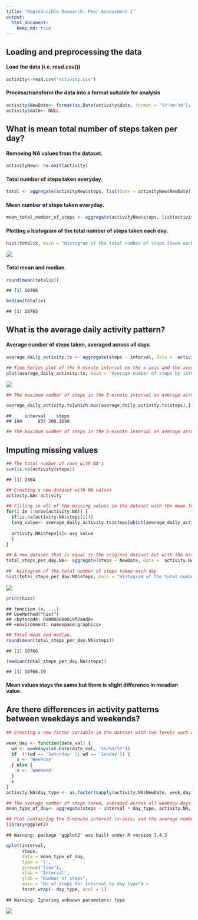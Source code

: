 ```yaml
---
title: "Reproducible Research: Peer Assessment 1"
output: 
  html_document:
    keep_md: true
---
```



## Loading and preprocessing the data
#### Load the data (i.e. read.csv())


```r
activity<-read.csv("activity.csv")
```

#### Process/transform the data into a format suitable for analysis

```r
activity$NewDate<- format(as.Date(activity$date, format = "%Y-%m-%d"), "%m/%d/%Y")
activity$date<- NULL
```


## What is mean total number of steps taken per day?
#### Removing NA values from the dataset.

```r
activityNew<- na.omit(activity)
```

#### Total number of steps taken everyday.

```r
total <- aggregate(activityNew$steps, list(Date = activityNew$NewDate), sum)
```

#### Mean number of steps taken everyday.

```r
mean_total_number_of_steps <- aggregate(activityNew$steps, list(activityNew$NewDate), na.rm = TRUE, mean)
```

#### Plotting a histogram of the total number of steps taken each day.

```r
hist(total$x, main = "Histogram of the total number of steps taken each day", xlab = "Total number of steps taken each day", border = "blue", col = "red")
```

![](PA1_template_files/figure-html/unnamed-chunk-5-1.png)<!-- -->

#### Total mean and median.

```r
round(mean(total$x))
```

```
## [1] 10766
```

```r
median(total$x)
```

```
## [1] 10765
```

## What is the average daily activity pattern?
#### Average number of steps taken, averaged across all days

```r
average_daily_activity.ts <- aggregate(steps ~ interval, data =  activityNew, mean)

## Time Series plot of the 5-minute interval on the x-axis and the average number of steps taken, averaged across all days on the y-axis.
plot(average_daily_activity.ts, main = "Average number of steps by interval", ylab = " Average number of steps taken", xlab = "Time intervals", type = "l", pch = 20)
```

![](PA1_template_files/figure-html/unnamed-chunk-7-1.png)<!-- -->

```r
## The maximum number of steps in the 5-minute interval on average across all the days in the dataset.

average_daily_activity.ts[which.max(average_daily_activity.ts$steps),]
```

```
##     interval    steps
## 104      835 206.1698
```

```r
## The maximum number of steps in the 5-minute interval on average across all the days in the dataset is at interval 835 with a value of 206.1698.
```

## Imputing missing values

```r
## The total number of rows with NA's
sum(is.na(activity$steps))
```

```
## [1] 2304
```

```r
## Creating a new dataset with NA values
activity.NA<-activity
```


```r
## Filling in all of the missing values in the dataset with the mean for that 5-minute interval
for(i in 1:nrow(activity.NA)) { 
  if(is.na(activity.NA$steps[i]))
  {avg_value<- average_daily_activity.ts$steps[which(average_daily_activity.ts$interval == activity.NA$interval[i])]
    
  activity.NA$steps[i]<-avg_value
  }
}
```


```r
## A new dataset that is equal to the original dataset but with the missing data filled in with the mean of the 5-minute interval.
total_steps_per_day.NA<- aggregate(steps ~ NewDate, data =  activity.NA, sum)
```


```r
##  Histogram of the total number of steps taken each day
hist(total_steps_per_day.NA$steps, main = "Histogram of the total number of steps taken each day", xlab = "Total number of steps taken each day", border = "blue", col = "red")
```

![](PA1_template_files/figure-html/unnamed-chunk-11-1.png)<!-- -->

```r
print(hist)
```

```
## function (x, ...) 
## UseMethod("hist")
## <bytecode: 0x0000000019f2a4d0>
## <environment: namespace:graphics>
```

```r
## Total mean and median.
round(mean(total_steps_per_day.NA$steps))
```

```
## [1] 10766
```

```r
(median(total_steps_per_day.NA$steps))
```

```
## [1] 10766.19
```
#### Mean values stays the same but there is slight difference in meadian value.

## Are there differences in activity patterns between weekdays and weekends?

```r
## Creating a new factor variable in the dataset with two levels such as "weekday" and "weekend" 

week_day <- function(date_val) {
  wd <- weekdays(as.Date(date_val, '%m/%d/%Y'))
  if  (!(wd == 'Saturday' || wd == 'Sunday')) {
    x <- 'Weekday'
  } else {
    x <- 'Weekend'
  }
  x
}
activity.NA$day_type <- as.factor(sapply(activity.NA$NewDate, week_day))

## The average number of steps taken, averaged across all weekday days or weekend days
mean_type_of_day<- aggregate(steps ~ interval + day_type, activity.NA, mean)

## Plot containing the 5-minute interval (x-axis) and the average number of steps taken, averaged across all weekday days or weekend days (y-axis)
library(ggplot2)
```

```
## Warning: package 'ggplot2' was built under R version 3.4.3
```

```r
qplot(interval, 
      steps, 
      data = mean_type_of_day, 
      type = 'l', 
      geom=c("line"),
      xlab = "Interval", 
      ylab = "Number of steps", 
      main = "No of steps Per Interval by day type") +
      facet_wrap(~ day_type, ncol = 1)
```

```
## Warning: Ignoring unknown parameters: type
```

![](PA1_template_files/figure-html/unnamed-chunk-12-1.png)<!-- -->


